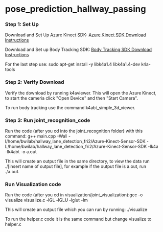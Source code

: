 # pose_prediction_hallway_passing

### Step 1: Set Up
Download and Set Up Azure Kinect SDK: [Azure Kinect SDK Download Instructions](https://learn.microsoft.com/en-us/azure/kinect-dk/sensor-sdk-download)

Download and Set up Body Tracking SDK: [Body Tracking SDK Download Instructions](https://learn.microsoft.com/en-us/azure/kinect-dk/body-sdk-setup)

For the last step use: sudo apt-get install -y libk4a1.4 libk4a1.4-dev k4a-tools

### Step 2: Verify Download
Verify the download by running k4aviewer. This will open the Azure Kinect, to start the cameria click "Open Device" and then "Start Camera".

To run body tracking use the command k4abt_simple_3d_viewer.

### Step 3: Run joint_recognition_code
Run the code (after you cd into the joint_recognition folder) with this command: g++ main.cpp -Wall -I/home/bwilab/hallway_lane_detection_fri2/Azure-Kinect-Sensor-SDK -L/home/bwilab/hallway_lane_detection_fri2/Azure-Kinect-Sensor-SDK -lk4a -lk4abt -o a.out

This will create an output file in the same directory, to view the data run ./[insert name of output file], for example if the output file is a.out, run ./a.out.

### Run Visualization code
Run the code (after you cd in visualization/joint_visualization):gcc -o visualize visualize.c -lGL -lGLU -lglut -lm 

This will create an output file which you can run by running: ./visualize

To run the helper.c code it is the same command but change visualize to helper.c



